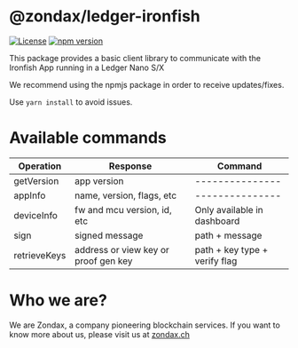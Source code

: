 # @zondax/ledger-ironfish

[![License](https://img.shields.io/badge/License-Apache%202.0-blue.svg)](https://opensource.org/licenses/Apache-2.0)
[![npm version](https://badge.fury.io/js/%40zondax%2Fledger-ironfish.svg)](https://badge.fury.io/js/%40zondax%2Fledger-ironfish)

This package provides a basic client library to communicate with the Ironfish App running in a Ledger Nano S/X

We recommend using the npmjs package in order to receive updates/fixes.

Use `yarn install` to avoid issues.

# Available commands

| Operation    | Response                                 | Command                       |
|--------------|------------------------------------------|-------------------------------|
| getVersion   | app version                              | ---------------               |
| appInfo      | name, version, flags, etc                | ---------------               |
| deviceInfo   | fw and mcu version, id, etc              | Only available in dashboard   |
| sign         | signed message                           | path + message                |
| retrieveKeys | address or view key or proof gen key     | path + key type + verify flag |

# Who we are?

We are Zondax, a company pioneering blockchain services. If you want to know more about us, please visit us at [zondax.ch](https://zondax.ch)
